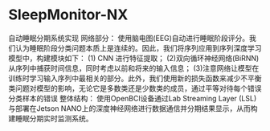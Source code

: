 # SleepMonitor-NX
自动睡眠分期系统实现
网络部分：
  使用脑电图(EEG)自动进行睡眠阶段评分。我们认为睡眠阶段分类问题本质上是连续的。因此，我们将序列应用到序列深度学习模型中，构建模块如下：
  (1) CNN 进行特征提取；
  (2)双向循环神经网络(BiRNN)从序列中捕获时间信息，同时考虑以前和将来的输入信息；
  (3)注意网络让模型在训练时学习输入序列中最相关的部分。此外，我们使用新的损失函数来减少不平衡类问题对模型的影响，无论它是多数类还是少数类的成员，通过平等对待每个错误分类样本的错误
整体结构：
  使用OpenBCI设备通过Lab Streaming Layer (LSL)与部署在Jetson NANO上的深度神经网络进行数据通信并分期结果显示，从而构建睡眠分期实时监测系统。
